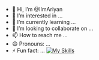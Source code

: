 - 👋 Hi, I’m @IImAriyan
- 👀 I’m interested in ...
- 🌱 I’m currently learning ...
- 💞️ I’m looking to collaborate on ...
- 📫 How to reach me ...
- 😄 Pronouns: ...
- ⚡ Fun fact: ...
[![My Skills](https://skillicons.dev/icons?i=js,html,css,wasm)](https://skillicons.dev)

<!---
IImAriyan/IImAriyan is a ✨ special ✨ repository because its `README.md` (this file) appears on your GitHub profile.
You can click the Preview link to take a look at your changes.
--->
